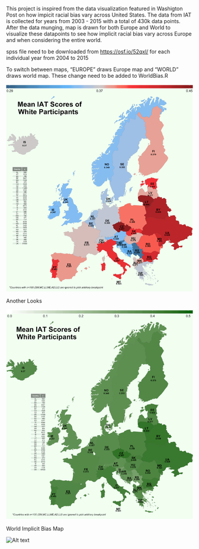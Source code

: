 This project is inspired from the data visualization featured in Washigton Post on how impicit racial bias vary across United States. The data from IAT is collected for years from 2003 - 2015 with a total of 430k data points. After the data munging, map is drawn for both Europe and World to visualize these datapoints to see how implicit racial bias vary across Europe and when considering the entire world.

spss file need to be downloaded from https://osf.io/52qxl/ for each individual year from 2004 to 2015

To switch between maps, “EUROPE” draws Europe map and “WORLD” draws world map. These change need to be added to WorldBias.R

![Alt text](/MeanIATF2.png?raw=true "World Bias")

Another Looks

![Alt text](/EuropeContinuos.png?raw=true "World Bias")

World Implicit Bias Map

![Alt text](/Rplot.jpeg?raw=true "World Bias")






